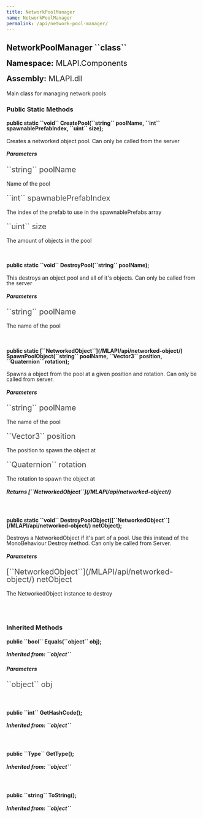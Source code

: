 ```yaml
---
title: NetworkPoolManager
name: NetworkPoolManager
permalink: /api/network-pool-manager/
---
```


<div style="line-height: 1;">
	<h2 markdown="1">NetworkPoolManager ``class``</h2>
	<p style="font-size: 20px;"><b>Namespace:</b> MLAPI.Components</p>
	<p style="font-size: 20px;"><b>Assembly:</b> MLAPI.dll</p>
</div>
<p>Main class for managing network pools</p>

<div>
	<h3 markdown="1">Public Static Methods</h3>
	<div style="line-height: 1;">
		<h4 markdown="1"><b>public static ``void`` CreatePool(``string`` poolName, ``int`` spawnablePrefabIndex, ``uint`` size);</b></h4>
		<p>Creates a networked object pool. Can only be called from the server</p>
		<h5><b>Parameters</b></h5>
		<div>
			<p style="font-size: 20px; color: #444;" markdown="1">``string`` poolName</p>
			<p>Name of the pool</p>
		</div>
		<div>
			<p style="font-size: 20px; color: #444;" markdown="1">``int`` spawnablePrefabIndex</p>
			<p>The index of the prefab to use in the spawnablePrefabs array</p>
		</div>
		<div>
			<p style="font-size: 20px; color: #444;" markdown="1">``uint`` size</p>
			<p>The amount of objects in the pool</p>
		</div>
	</div>
	<br>
	<div style="line-height: 1;">
		<h4 markdown="1"><b>public static ``void`` DestroyPool(``string`` poolName);</b></h4>
		<p>This destroys an object pool and all of it's objects. Can only be called from the server</p>
		<h5><b>Parameters</b></h5>
		<div>
			<p style="font-size: 20px; color: #444;" markdown="1">``string`` poolName</p>
			<p>The name of the pool</p>
		</div>
	</div>
	<br>
	<div style="line-height: 1;">
		<h4 markdown="1"><b>public static [``NetworkedObject``](/MLAPI/api/networked-object/) SpawnPoolObject(``string`` poolName, ``Vector3`` position, ``Quaternion`` rotation);</b></h4>
		<p>Spawns a object from the pool at a given position and rotation. Can only be called from server.</p>
		<h5><b>Parameters</b></h5>
		<div>
			<p style="font-size: 20px; color: #444;" markdown="1">``string`` poolName</p>
			<p>The name of the pool</p>
		</div>
		<div>
			<p style="font-size: 20px; color: #444;" markdown="1">``Vector3`` position</p>
			<p>The position to spawn the object at</p>
		</div>
		<div>
			<p style="font-size: 20px; color: #444;" markdown="1">``Quaternion`` rotation</p>
			<p>The rotation to spawn the object at</p>
		</div>
		<h5 markdown="1"><b>Returns [``NetworkedObject``](/MLAPI/api/networked-object/)</b></h5>
		<div>
			<p></p>
		</div>
	</div>
	<br>
	<div style="line-height: 1;">
		<h4 markdown="1"><b>public static ``void`` DestroyPoolObject([``NetworkedObject``](/MLAPI/api/networked-object/) netObject);</b></h4>
		<p>Destroys a NetworkedObject if it's part of a pool. Use this instead of the MonoBehaviour Destroy method. Can only be called from Server.</p>
		<h5><b>Parameters</b></h5>
		<div>
			<p style="font-size: 20px; color: #444;" markdown="1">[``NetworkedObject``](/MLAPI/api/networked-object/) netObject</p>
			<p>The NetworkedObject instance to destroy</p>
		</div>
	</div>
	<br>
</div>
<br>
<div>
	<h3 markdown="1">Inherited Methods</h3>
	<div style="line-height: 1;">
		<h4 markdown="1"><b>public ``bool`` Equals(``object`` obj);</b></h4>
		<h5 markdown="1">Inherited from: ``object``</h5>
		<h5><b>Parameters</b></h5>
		<div>
			<p style="font-size: 20px; color: #444;" markdown="1">``object`` obj</p>
		</div>
	</div>
	<br>
	<div style="line-height: 1;">
		<h4 markdown="1"><b>public ``int`` GetHashCode();</b></h4>
		<h5 markdown="1">Inherited from: ``object``</h5>
	</div>
	<br>
	<div style="line-height: 1;">
		<h4 markdown="1"><b>public ``Type`` GetType();</b></h4>
		<h5 markdown="1">Inherited from: ``object``</h5>
	</div>
	<br>
	<div style="line-height: 1;">
		<h4 markdown="1"><b>public ``string`` ToString();</b></h4>
		<h5 markdown="1">Inherited from: ``object``</h5>
	</div>
</div>
<br>
